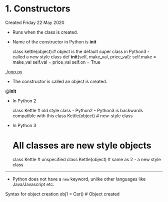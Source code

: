 # 1. Constructors
Created Friday 22 May 2020


* Runs when the class is created.
* Name of the constructor in Python is **__init__**

	class kettle(object):# object is the default super class in Python3 - called a new style class
		def __init__(self, make_val, price_val):
			self.make = make_val
			self.val = price_val
			self.on = True

[./oop.py](oop.py)


* The constructor is called an object is created.

@__init__


* In Python 2

	class Kettle		 # old style class - Python2 - Python3 is backwards compatible with this
	class Kettle(object) # new-style class



* In Python 3

	# All classes are new style objects
	class Kettle	# unspecified
	class Kettle(object) # same as 2 - a new style class



*****


* Python does not have a ``new`` keyword, unlike other languages like Java/Javascript etc.

Syntax for object creation
	obj1 = Car() # Object created

